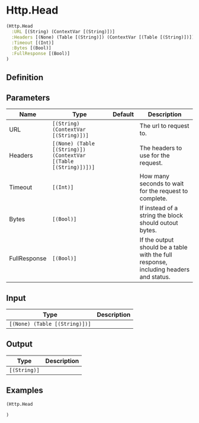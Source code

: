 # Http.Head

```clojure
(Http.Head
  :URL [(String) (ContextVar [(String)])]
  :Headers [(None) (Table [(String)]) (ContextVar [(Table [(String)])])]
  :Timeout [(Int)]
  :Bytes [(Bool)]
  :FullResponse [(Bool)]
)
```

## Definition


## Parameters
| Name | Type | Default | Description |
|------|------|---------|-------------|
| URL | `[(String) (ContextVar [(String)])]` |  | The url to request to. |
| Headers | `[(None) (Table [(String)]) (ContextVar [(Table [(String)])])]` |  | The headers to use for the request. |
| Timeout | `[(Int)]` |  | How many seconds to wait for the request to complete. |
| Bytes | `[(Bool)]` |  | If instead of a string the block should outout bytes. |
| FullResponse | `[(Bool)]` |  | If the output should be a table with the full response, including headers and status. |


## Input
| Type | Description |
|------|-------------|
| `[(None) (Table [(String)])]` |  |


## Output
| Type | Description |
|------|-------------|
| `[(String)]` |  |


## Examples

```clojure
(Http.Head

)
```
